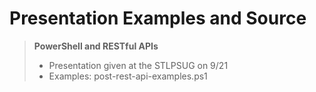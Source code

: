 Presentation Examples and Source
================================

> **PowerShell and RESTful APIs**
> - Presentation given at the STLPSUG on 9/21
> - Examples: post-rest-api-examples.ps1
